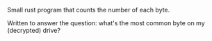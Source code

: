 Small rust program that counts the number of each byte.

Written to answer the question: what's the most common byte on my (decrypted) drive?
